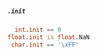 ##### `.init`

```d
  int.init == 0
float.init is float.NaN
 char.init == '\xFF'
                       ⁣
```
